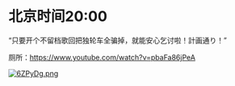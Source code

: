 # 北京时间20:00

“只要开个不留档歌回把独轮车全骗掉，就能安心乞讨啦！計画通り！”

厕所：https://www.youtube.com/watch?v=pbaFa86jPeA

[![6ZPyDg.png](https://s3.ax1x.com/2021/03/04/6ZPyDg.png)](https://imgtu.com/i/6ZPyDg)